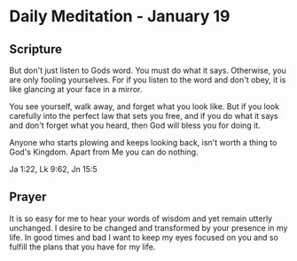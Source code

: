 # Daily Meditation - January 19

## Scripture

But don't just listen to Gods word. You must do what it says. Otherwise, you are
only fooling yourselves. For if you listen to the word and don't obey, it is
like glancing at your face in a mirror. 

You see yourself, walk away, and forget what you look like. But if you look
carefully into the perfect law that sets you free, and if you do what it says
and don't forget what you heard, then God will bless you for doing it.

Anyone who starts plowing and keeps looking back, isn't worth a thing to God's
Kingdom. Apart from Me you can do nothing.

Ja 1:22, Lk 9:62, Jn 15:5


## Prayer

It is so easy for me to hear your words of wisdom and yet remain utterly 
unchanged. I desire to be changed and transformed by your presence in my life.
In good times and bad I want to keep my eyes focused on you and so fulfill the
plans that you have for my life.


